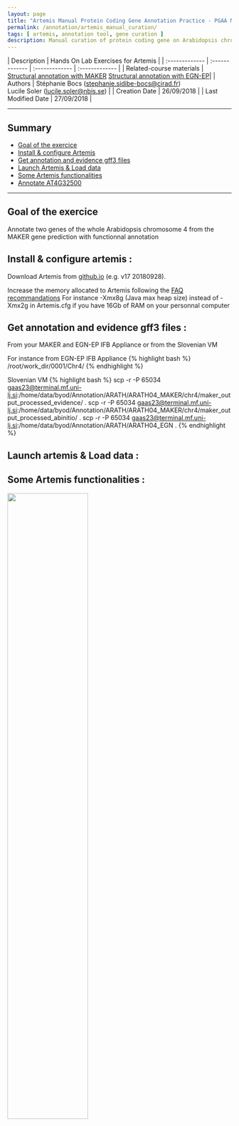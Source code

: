 ```yaml
---
layout: page
title: "Artemis Manual Protein Coding Gene Annotation Practice - PGAA Montpellier"
permalink: /annotation/artemis_manual_curation/
tags: [ artemis, annotation tool, gene curation ]
description: Manual curation of protein coding gene on Arabidopsis chromosome 4 with Artemis annotation tool page
---
```


| Description | Hands On Lab Exercises for Artemis |
| :------------- | :------------- | :------------- | :------------- |
| Related-course materials | [Structural annotation with MAKER](https://southgreenplatform.github.io/trainings/annotation/MAKER/StructuralAnnotation_mtp/) [Structural annotation with EGN-EP](https://southgreenplatform.github.io/trainings/annotation/Eugene/exercice_eugene_appliance/)|
| Authors | Stéphanie Bocs (stephanie.sidibe-bocs@cirad.fr)<br/>Lucile Soler (lucile.soler@nbis.se)  |
| Creation Date | 26/09/2018 |
| Last Modified Date | 27/09/2018 |

-----------------------

## Summary

* [Goal of the exercice](#exercice)
* [Install & configure Artemis](#install-configure-artemis)
* [Get annotation and evidence gff3 files](#get-annotation-evidence-gff3-file)
* [Launch Artemis & Load data](#load-art-load-data)
* [Some Artemis functionalities](#art-functionalities)
* [Annotate AT4G32500](#annotate-AT4G32500)

-----------------------

<a name="exercice)"></a>
## Goal of the exercice

Annotate two genes of the whole Arabidopsis chromosome 4 from the MAKER gene prediction with functionnal annotation

<a name="install-configure-artemis"></a>
##  Install & configure artemis :

Download Artemis from [github.io](http://sanger-pathogens.github.io/Artemis/) (e.g. v17 20180928).

Increase the memory allocated to Artemis following the [FAQ recommandations](http://sanger-pathogens.github.io/Artemis/Artemis/)
For instance -Xmx8g (Java max heap size) instead of -Xmx2g in Artemis.cfg if you have 16Gb of RAM on your personnal computer

<a name="get-annotation-evidence-gff3-file"></a>
##  Get annotation and evidence gff3 files :

From your MAKER and EGN-EP IFB Appliance or from the Slovenian VM

For instance from EGN-EP IFB Appliance
{% highlight bash %}
/root/work_dir/0001/Chr4/
{% endhighlight %}

Slovenian VM
{% highlight bash %}
scp -r -P 65034 gaas23@terminal.mf.uni-lj.si:/home/data/byod/Annotation/ARATH/ARATH04_MAKER/chr4/maker_output_processed_evidence/ .
scp -r -P 65034 gaas23@terminal.mf.uni-lj.si:/home/data/byod/Annotation/ARATH/ARATH04_MAKER/chr4/maker_output_processed_abinitio/ .
scp -r -P 65034 gaas23@terminal.mf.uni-lj.si:/home/data/byod/Annotation/ARATH/ARATH04_EGN .
{% endhighlight %}

<a name="load-art-load-data"></a>
##  Launch artemis & Load data :

<a name="art-functionalities"></a>
##  Some Artemis functionalities :


<img width="60%" src="{{ site.url }}/images/Excel10.3_IFBcloud_account_create.png" alt="" />
